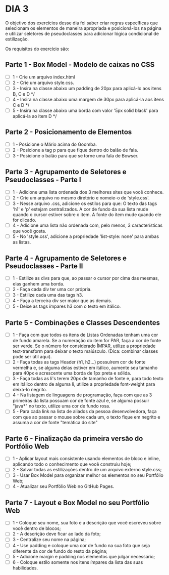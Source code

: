 # DIA 3

O objetivo dos exercícios desse dia foi saber criar regras específicas que selecionam os elementos de maneira apropriada e posicioná-los na página e utilizar seletores de pseudoclasses para adicionar lógica condicional de estilização.

Os requisitos do exercício são:

## Parte 1 - Box Model - Modelo de caixas no CSS
- [ ]  1 - Crie um arquivo index.html
- [ ]  2 - Crie um arquivo style.css.
- [ ]  3 - Insira na classe abaixo um padding de 20px para aplicá-lo aos itens B, C e D */
- [ ]  4 - Insira na classe abaixo uma margem de 30px para aplicá-la aos itens C e D */
- [ ]  5 - Insira na classe abaixo uma borda com valor '5px solid black' para aplicá-la ao item D */

## Parte 2 - Posicionamento de Elementos
- [ ]  1 - Posicione o Mário acima do Goomba.
- [ ]  2 - Posicione a tag p para que fique dentro do balão de fala.
- [ ]  3 - Posicione o balão para que se torne uma fala de Bowser.

## Parte 3 - Agrupamento de Seletores e Pseudoclasses - Parte I
- [ ]  1 - Adicione uma lista ordenada dos 3 melhores sites que você conhece.
- [ ]  2 - Crie um arquivo no mesmo diretório e nomeie-o de 'style.css'.
- [ ]  3 - Nesse arquivo .css, adicione os estilos para que: O texto das tags 'h1' e 'p' estejam centralizados. A cor de fundo da sua lista mude quando o cursor estiver sobre o item. A fonte do item mude quando ele for clicado.
- [ ]  4 - Adicione uma lista não ordenada com, pelo menos, 3 características que você gosta.
- [ ]  5 - No 'style.css', adicione a propriedade 'list-style: none' para ambas as listas.

## Parte 4 - Agrupamento de Seletores e Pseudoclasses - Parte II
- [ ]  1 - Estilize as divs para que, ao passar o cursor por cima das mesmas, elas ganhem uma borda.
- [ ]  2 - Faça cada div ter uma cor própria.
- [ ]  3 - Estilize cada uma das tags h3.
- [ ]  4 - Faça a terceira div ser maior que as demais.
- [ ]  5 - Deixe as tags ímpares h3 com o texto em itálico.

## Parte 5 - Combinações e Classes Descendentes
- [ ]  1 - Faça com que todos os itens de Listas Ordenadas tenham uma cor de fundo amarela. Se a numeração do item for PAR, faça a cor de fonte ser verde. Se o número for considerado ÍMPAR, utilize a propriedade text-transform para deixar o texto maiúsculo. (Dica: combinar classes pode ser útil aqui).
- [ ]  2 - Faça todas as tags Header (h1, h2...) possuírem cor de fonte vermelha e, se alguma delas estiver em itálico, aumente seu tamanho para 40px e acrescente uma borda de 1px preta e sólida.
- [ ]  3 - Faça todas as li's terem 20px de tamanho de fonte e, para todo texto em itálico dentro de alguma li, utilize a propriedade font-weight para deixá-lo negrito.
- [ ]  4 - Na listagem de linguagens de programação, faça com que as 3 primeiras da lista possuam cor de fonte azul e, se alguma possuir "java*" no texto, utilize uma cor de fundo rosa.
- [ ]  5 - Para cada link na lista de aliados da pessoa desenvolvedora, faça com que ao passar o mouse sobre cada um, o texto fique em negrito e assuma a cor de fonte "temática do site"

## Parte 6 - Finalização da primeira versão do Portfólio Web
- [ ]  1 - Aplicar layout mais consistente usando elementos de bloco e inline, aplicando todo o conhecimento que você construiu hoje;
- [ ]  2 - Salvar todas as estilizações dentro de um arquivo externo style.css;
- [ ]  3 - Usar Box Model para organizar melhor os elementos no seu Portfólio Web;
- [ ]  4 - Atualizar seu Portfólio Web no GitHub Pages.

## Parte 7 - Layout e Box Model no seu Portfólio Web
- [ ]  1 - Coloque seu nome, sua foto e a descrição que você escreveu sobre você dentro de blocos;
- [ ]  2 - A descrição deve ficar ao lado da foto;
- [ ]  3 - Centralize seu nome na página;
- [ ]  4 - Use padding e coloque uma cor de fundo na sua foto que seja diferente da cor de fundo do resto da página;
- [ ]  5 - Adicione margin e padding nos elementos que julgar necessário;
- [ ]  6 - Coloque estilo somente nos itens ímpares da lista das suas habilidades.
